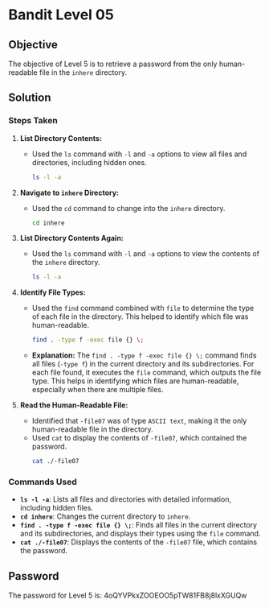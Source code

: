 # Bandit Level 05

## Objective

The objective of Level 5 is to retrieve a password from the only human-readable file in the `inhere` directory.

## Solution

### Steps Taken

1. **List Directory Contents:**
   - Used the `ls` command with `-l` and `-a` options to view all files and directories, including hidden ones.
     ```bash
     ls -l -a
     ```

2. **Navigate to `inhere` Directory:**
   - Used the `cd` command to change into the `inhere` directory.
     ```bash
     cd inhere
     ```

3. **List Directory Contents Again:**
   - Used the `ls` command with `-l` and `-a` options to view the contents of the `inhere` directory.
     ```bash
     ls -l -a
     ```

4. **Identify File Types:**
   - Used the `find` command combined with `file` to determine the type of each file in the directory. This helped to identify which file was human-readable.
     ```bash
     find . -type f -exec file {} \;
     ```
   - **Explanation:** The `find . -type f -exec file {} \;` command finds all files (`-type f`) in the current directory and its subdirectories. For each file found, it executes the `file` command, which outputs the file type. This helps in identifying which files are human-readable, especially when there are multiple files.

5. **Read the Human-Readable File:**
   - Identified that `-file07` was of type `ASCII text`, making it the only human-readable file in the directory.
   - Used `cat` to display the contents of `-file07`, which contained the password.
     ```bash
     cat ./-file07
     ```

### Commands Used

- **`ls -l -a`**: Lists all files and directories with detailed information, including hidden files.
- **`cd inhere`**: Changes the current directory to `inhere`.
- **`find . -type f -exec file {} \;`**: Finds all files in the current directory and its subdirectories, and displays their types using the `file` command.
- **`cat ./-file07`**: Displays the contents of the `-file07` file, which contains the password.

## Password

The password for Level 5 is: 4oQYVPkxZOOEOO5pTW81FB8j8lxXGUQw
